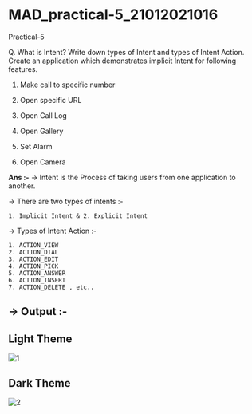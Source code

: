 # MAD_practical-5_21012021016

Practical-5

Q. What is Intent? Write down types of Intent and types of Intent Action. Create an application which demonstrates implicit Intent for following features. 

1. Make call to specific number

2. Open specific URL

3. Open Call Log

4. Open Gallery

5. Set Alarm

6. Open Camera


**Ans :-**
-> Intent is the Process of taking users from one application to another.

-> There are two types of intents :-

    1. Implicit Intent & 2. Explicit Intent
    
-> Types of Intent Action :-

    1. ACTION_VIEW
    2. ACTION_DIAL
    3. ACTION_EDIT
    4. ACTION_PICK
    5. ACTION_ANSWER
    6. ACTION_INSERT
    7. ACTION_DELETE , etc..


<h2><b> -> Output :-</b></h2>


<h2>Light Theme</h2>

![1](https://github.com/DarshilChodvadiya193/MAD_practical-5_21012021016/assets/98377643/594fd7d9-111a-46f0-b5a5-698d95358ed6)


<h2>Dark Theme</h2>

![2](https://github.com/DarshilChodvadiya193/MAD_practical-5_21012021016/assets/98377643/d086674a-6069-41a1-b815-24aa7209dc0b)


